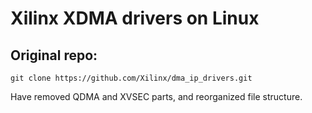 # Xilinx XDMA drivers on Linux

## Original repo:
```
git clone https://github.com/Xilinx/dma_ip_drivers.git
```
Have removed QDMA and XVSEC parts, and reorganized file structure.

